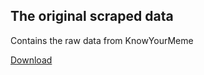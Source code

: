 ## The original scraped data
Contains the raw data from KnowYourMeme

[Download](https://owncloud.ut.ee/owncloud/index.php/s/g4qB5DZrFEz2XLm)
